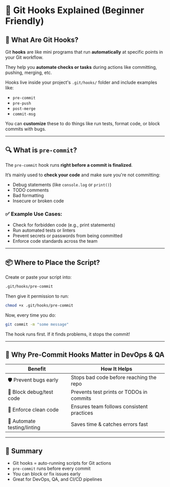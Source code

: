 
# 🧩 Git Hooks Explained (Beginner Friendly)

## 🔧 What Are Git Hooks?

Git **hooks** are like mini programs that run **automatically** at specific points in your Git workflow.

They help you **automate checks or tasks** during actions like committing, pushing, merging, etc.

Hooks live inside your project's `.git/hooks/` folder and include examples like:

- `pre-commit`
- `pre-push`
- `post-merge`
- `commit-msg`

You can **customize** these to do things like run tests, format code, or block commits with bugs.

---

## 🔍 What is `pre-commit`?

The `pre-commit` hook runs **right before a commit is finalized**.

It’s mainly used to **check your code** and make sure you're not committing:

- Debug statements (like `console.log` or `print()`)
- TODO comments
- Bad formatting
- Insecure or broken code

### ✅ Example Use Cases:

- Check for forbidden code (e.g., print statements)
- Run automated tests or linters
- Prevent secrets or passwords from being committed
- Enforce code standards across the team

---

## 📦 Where to Place the Script?

Create or paste your script into:

```bash
.git/hooks/pre-commit
```

Then give it permission to run:

```bash
chmod +x .git/hooks/pre-commit
```

Now, every time you do:

```bash
git commit -m "some message"
```

The hook runs first. If it finds problems, it stops the commit!

---

## 🧪 Why Pre-Commit Hooks Matter in DevOps & QA

| Benefit                             | How It Helps                              |
|-------------------------------------|--------------------------------------------|
| 🛡 Prevent bugs early                | Stops bad code before reaching the repo    |
| 🚫 Block debug/test code             | Prevents test prints or TODOs in commits   |
| 🧼 Enforce clean code                | Ensures team follows consistent practices  |
| 🔁 Automate testing/linting          | Saves time & catches errors fast           |

---

## 🎯 Summary

- Git hooks = auto-running scripts for Git actions  
- `pre-commit` runs before every commit  
- You can block or fix issues early  
- Great for DevOps, QA, and CI/CD pipelines

